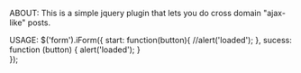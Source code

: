 ABOUT:
This is a simple jquery plugin that lets you do cross domain "ajax-like" posts.

USAGE:
$('form').iForm({
    start: function(button){
      //alert('loaded');
    },
    sucess: function (button) {
      alert('loaded');
    }  
});
